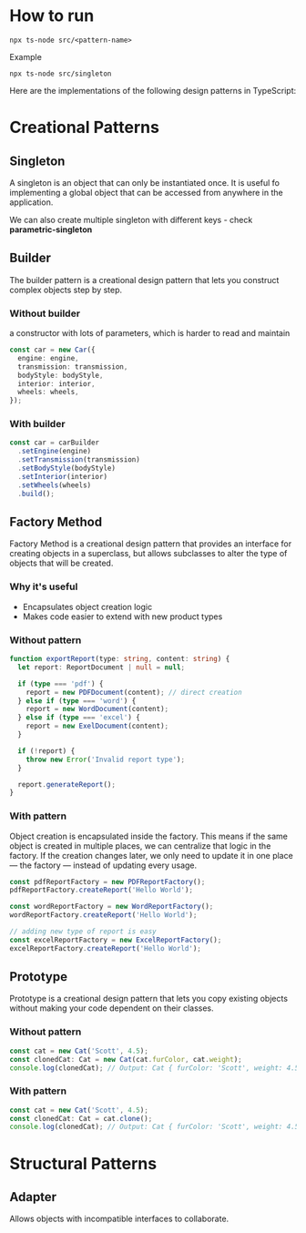 # How to run

```
npx ts-node src/<pattern-name>
```

Example

```
npx ts-node src/singleton
```

Here are the implementations of the following design patterns in TypeScript:

# Creational Patterns

## Singleton

A singleton is an object that can only be instantiated once. It is useful fo implementing a global object that can be accessed from anywhere in the application.

We can also create multiple singleton with different keys - check **parametric-singleton**

## Builder

The builder pattern is a creational design pattern that lets you construct complex objects step by step.

### Without builder

a constructor with lots of parameters, which is harder to read and maintain

```ts
const car = new Car({
  engine: engine,
  transmission: transmission,
  bodyStyle: bodyStyle,
  interior: interior,
  wheels: wheels,
});
```

### With builder

```ts
const car = carBuilder
  .setEngine(engine)
  .setTransmission(transmission)
  .setBodyStyle(bodyStyle)
  .setInterior(interior)
  .setWheels(wheels)
  .build();
```

## Factory Method

Factory Method is a creational design pattern that provides an interface for creating objects in a superclass, but allows subclasses to alter the type of objects that will be created.

### Why it's useful

- Encapsulates object creation logic
- Makes code easier to extend with new product types

### Without pattern

```ts
function exportReport(type: string, content: string) {
  let report: ReportDocument | null = null;

  if (type === 'pdf') {
    report = new PDFDocument(content); // direct creation
  } else if (type === 'word') {
    report = new WordDocument(content);
  } else if (type === 'excel') {
    report = new ExelDocument(content);
  }

  if (!report) {
    throw new Error('Invalid report type');
  }

  report.generateReport();
}
```

### With pattern

Object creation is encapsulated inside the factory. This means if the same object is created in multiple places, we can centralize that logic in the factory. If the creation changes later, we only need to update it in one place — the factory — instead of updating every usage.

```ts
const pdfReportFactory = new PDFReportFactory();
pdfReportFactory.createReport('Hello World');

const wordReportFactory = new WordReportFactory();
wordReportFactory.createReport('Hello World');

// adding new type of report is easy
const excelReportFactory = new ExcelReportFactory();
excelReportFactory.createReport('Hello World');
```

## Prototype

Prototype is a creational design pattern that lets you copy existing objects without making your code dependent on their classes.

### Without pattern

```ts
const cat = new Cat('Scott', 4.5);
const clonedCat: Cat = new Cat(cat.furColor, cat.weight);
console.log(clonedCat); // Output: Cat { furColor: 'Scott', weight: 4.5 }
```

### With pattern

```ts
const cat = new Cat('Scott', 4.5);
const clonedCat: Cat = cat.clone();
console.log(clonedCat); // Output: Cat { furColor: 'Scott', weight: 4.5 }
```

# Structural Patterns

## Adapter

Allows objects with incompatible interfaces to collaborate.

